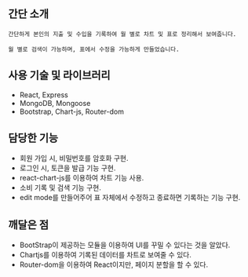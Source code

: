 ## 간단 소개

    간단하게 본인의 지출 및 수입을 기록하여 월 별로 차트 및 표로 정리해서 보여줍니다.

    월 별로 검색이 가능하며, 표에서 수정을 가능하게 만들었습니다.

## 사용 기술 및 라이브러리

- React, Express
- MongoDB, Mongoose
- Bootstrap, Chart-js, Router-dom

## 담당한 기능

- 회원 가입 시, 비밀번호를 암호화 구현.
- 로그인 시, 토큰을 발급 기능 구현.
- react-chart-js를 이용하여 차트 기능 사용.
- 소비 기록 및 검색 기능 구현.
- edit mode를 만들어주어 표 자체에서 수정하고 종료하면 기록하는 기능 구현.

## 깨달은 점

- BootStrap이 제공하는 모듈을 이용하여 UI를 꾸밀 수 있다는 것을 알았다.
- Chartjs를 이용하여 기록된 데이터를 차트로 보여줄 수 있다.
- Router-dom을 이용하여 React이지만, 페이지 분할을 할 수 있다.
